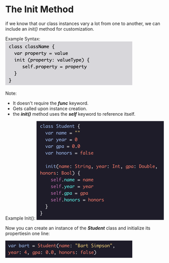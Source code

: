 # The Init Method

if we know that our class instances vary a lot from one to another, we can include an *init()* method for customization. 

Example Syntax:
![Alt text](../Images/Classes/initMethod.png "Init method example")

Note:
  * It doesn't require the ***func*** keyword.
  * Gets called upon instance creation.
  * the ***init()*** method uses the ***self*** keyword to reference itself.

Example Init():
![Alt text](../Images/Classes/initMethod2.png "Init method example2")

Now you can create an instance of the ***Student*** class and initialize its propertiesin one line:

![Alt text](../Images/Classes/initMethod3.png "Init method example 3")
